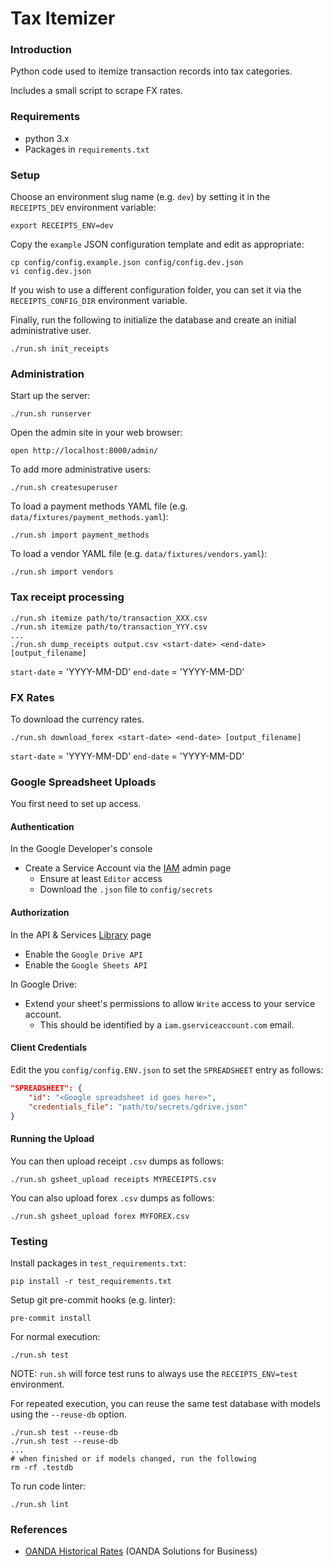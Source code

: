 # Tax Itemizer

### Introduction

Python code used to itemize transaction records into tax categories.

Includes a small script to scrape FX rates.

### Requirements

* python 3.x
* Packages in `requirements.txt`

### Setup

Choose an environment slug name (e.g. `dev`) by setting it in the `RECEIPTS_DEV` environment variable:

    export RECEIPTS_ENV=dev

Copy the `example` JSON configuration template and edit as appropriate:

    cp config/config.example.json config/config.dev.json
    vi config.dev.json

If you wish to use a different configuration folder, you can set it via the `RECEIPTS_CONFIG_DIR` environment variable.

Finally, run the following to initialize the database and create an initial administrative user.

    ./run.sh init_receipts

### Administration

Start up the server:

    ./run.sh runserver

Open the admin site in your web browser:

    open http://localhost:8000/admin/

To add more administrative users:

    ./run.sh createsuperuser

To load a payment methods YAML file (e.g. `data/fixtures/payment_methods.yaml`):

    ./run.sh import payment_methods

To load a vendor YAML file (e.g. `data/fixtures/vendors.yaml`):

    ./run.sh import vendors


### Tax receipt processing

    ./run.sh itemize path/to/transaction_XXX.csv
    ./run.sh itemize path/to/transaction_YYY.csv
    ...
    ./run.sh dump_receipts output.csv <start-date> <end-date> [output_filename]


`start-date` = 'YYYY-MM-DD'
`end-date` = 'YYYY-MM-DD'

### FX Rates

To download the currency rates.

    ./run.sh download_forex <start-date> <end-date> [output_filename]

`start-date` = 'YYYY-MM-DD'
`end-date` = 'YYYY-MM-DD'

### Google Spreadsheet Uploads

You first need to set up access.

#### Authentication

In the Google Developer's console
* Create a Service Account via the [IAM](https://console.developers.google.com/iam-admin/iam) admin page
    * Ensure at least `Editor` access
    * Download the `.json` file to `config/secrets`

#### Authorization

In the API & Services [Library](https://console.developers.google.com/apis/library) page
* Enable the `Google Drive API`
* Enable the `Google Sheets API`

In Google Drive:
* Extend your sheet's permissions to allow `Write` access to your service account.
    * This should be identified by a `iam.gserviceaccount.com` email.

#### Client Credentials

Edit the you `config/config.ENV.json` to set the `SPREADSHEET` entry as follows:

```json
"SPREADSHEET": {
    "id": "<Google spreadsheet id goes here>",
    "credentials_file": "path/to/secrets/gdrive.json"
}
```

#### Running the Upload

You can then upload receipt `.csv` dumps as follows:

    ./run.sh gsheet_upload receipts MYRECEIPTS.csv

You can also upload forex `.csv` dumps as follows:

    ./run.sh gsheet_upload forex MYFOREX.csv

### Testing

Install packages in `test_requirements.txt`:

    pip install -r test_requirements.txt

Setup git pre-commit hooks (e.g. linter):

    pre-commit install

For normal execution:

    ./run.sh test

NOTE: `run.sh` will force test runs to always use the `RECEIPTS_ENV=test` environment.

For repeated execution, you can reuse the same test database with models using the `--reuse-db` option.

    ./run.sh test --reuse-db
    ./run.sh test --reuse-db
    ...
    # when finished or if models changed, run the following
    rm -rf .testdb

To run code linter:

    ./run.sh lint

### References

* [OANDA Historical Rates](https://www.oanda.com/solutions-for-business/historical-rates-beta/hcc.html) (OANDA Solutions for Business)
